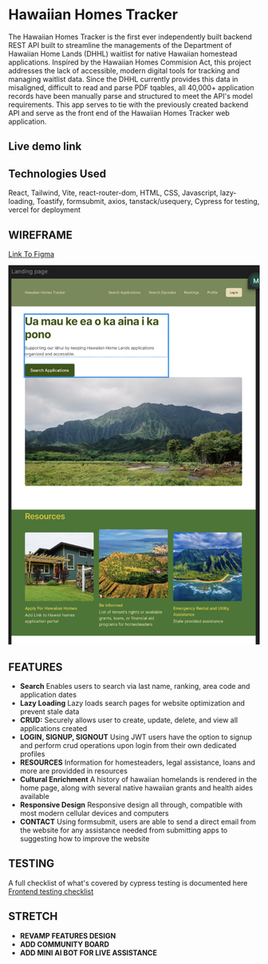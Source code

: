 # Hawaiian Homes Tracker    
The Hawaiian Homes Tracker is the first ever independently built backend REST API built to streamline the managements of the Department of Hawaiian Home Lands (DHHL) waitlist for native Hawaiian homestead applications. 
Inspired by the Hawaiian Homes Commision Act, this project addresses the lack of accessible, modern digital tools for tracking and managing waitlist data. Since the DHHL currently provides this data in misaligned, difficult to read and parse PDF tqables, all 40,000+ application records have been manually parse and structured to meet the API's model requirements. 
This app serves to tie with the previously created backend API and serve as the front end of the Hawaiian Homes Tracker web application.

## Live demo link


## Technologies Used
React, Tailwind, Vite, react-router-dom, HTML, CSS, Javascript, lazy-loading, Toastify, formsubmit, axios, tanstack/usequery, Cypress for testing, vercel for deployment

## WIREFRAME
[Link To Figma](https://www.figma.com/design/FHDxiXAG9o5T7hcL21rkSd/Hawaiian-Homes-Tracker-Frontend?node-id=0-1&t=rF6TZyf37axSCEBn-1)

![Landing Page](./frontend-hawaiianhomestracker/public/wireframe1.png)


## FEATURES
- **Search**
Enables users to search via last name, ranking, area code and application dates
- **Lazy Loading**
Lazy loads search pages for website optimization and prevent stale data
- **CRUD:**
Securely allows user to create, update, delete, and view all applications created
- **LOGIN, SIGNUP, SIGNOUT**
Using JWT users have the option to signup and perform crud operations upon login from their own dedicated profiles
- **RESOURCES**
Information for homesteaders, legal assistance, loans and more are providded in resources 
- **Cultural Enrichment**
A history of hawaiian homelands is rendered in the home page, along with several native hawaiian grants and health aides available
- **Responsive Design**
Responsive design all through, compatible with most modern cellular devices and computers
- **CONTACT**
Using formsubmit, users are able to send a direct email from the website for any assistance needed from submitting apps to suggesting how to improve the website


## TESTING
A full checklist of what's covered by cypress testing is documented here
[Frontend testing checklist](./frontend-hawaiianhomestracker/cypress/e2e/home.cy.js)

## STRETCH
- **REVAMP FEATURES DESIGN**
- **ADD COMMUNITY BOARD**
- **ADD MINI AI BOT FOR LIVE ASSISTANCE**
